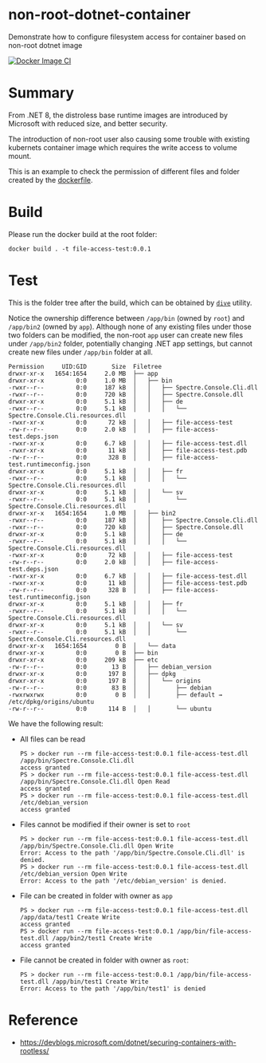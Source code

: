 non-root-dotnet-container
=
Demonstrate how to configure filesystem access for container based on non-root dotnet image


[![Docker Image CI](https://github.com/aDisplayName/non-root-dotnet-container/actions/workflows/docker-image.yml/badge.svg?branch=main)](https://github.com/aDisplayName/non-root-dotnet-container/actions/workflows/docker-image.yml)

# Summary
From .NET 8, the distroless base runtime images are introduced by Microsoft with reduced size, and better security.

The introduction of non-root user also causing some trouble with existing kubernets container image which requires the write access to volume mount.

This is an example to check the permission of different files and folder created by the [dockerfile](./dockerfile).

# Build
Please run the docker build at the root folder:
```
docker build . -t file-access-test:0.0.1
```

# Test
This is the folder tree after the build, which can be obtained by [`dive`](https://github.com/wagoodman/dive) utility. 

Notice the ownership difference between `/app/bin` (owned by `root`) and `/app/bin2` (owned by `app`). Although none of any existing files under those two folders can be modified, the non-root `app` user can create new files under `/app/bin2` folder, potentially changing .NET app settings, but cannot create new files under `/app/bin` folder at all.

```
Permission     UID:GID       Size  Filetree
drwxr-xr-x   1654:1654     2.0 MB  ├── app
drwxr-xr-x         0:0     1.0 MB  │   ├── bin
-rwxr--r--         0:0     187 kB  │   │   ├── Spectre.Console.Cli.dll
-rwxr--r--         0:0     720 kB  │   │   ├── Spectre.Console.dll
drwxr-xr-x         0:0     5.1 kB  │   │   ├── de
-rwxr--r--         0:0     5.1 kB  │   │   │   └── Spectre.Console.Cli.resources.dll
-rwxr-xr-x         0:0      72 kB  │   │   ├── file-access-test
-rw-r--r--         0:0     2.0 kB  │   │   ├── file-access-test.deps.json
-rwxr-xr-x         0:0     6.7 kB  │   │   ├── file-access-test.dll
-rwxr-xr-x         0:0      11 kB  │   │   ├── file-access-test.pdb
-rw-r--r--         0:0      328 B  │   │   ├── file-access-test.runtimeconfig.json
drwxr-xr-x         0:0     5.1 kB  │   │   ├── fr
-rwxr--r--         0:0     5.1 kB  │   │   │   └── Spectre.Console.Cli.resources.dll
drwxr-xr-x         0:0     5.1 kB  │   │   └── sv
-rwxr--r--         0:0     5.1 kB  │   │       └── Spectre.Console.Cli.resources.dll
drwxr-xr-x   1654:1654     1.0 MB  │   ├── bin2
-rwxr--r--         0:0     187 kB  │   │   ├── Spectre.Console.Cli.dll
-rwxr--r--         0:0     720 kB  │   │   ├── Spectre.Console.dll
drwxr-xr-x         0:0     5.1 kB  │   │   ├── de
-rwxr--r--         0:0     5.1 kB  │   │   │   └── Spectre.Console.Cli.resources.dll
-rwxr-xr-x         0:0      72 kB  │   │   ├── file-access-test
-rw-r--r--         0:0     2.0 kB  │   │   ├── file-access-test.deps.json
-rwxr-xr-x         0:0     6.7 kB  │   │   ├── file-access-test.dll
-rwxr-xr-x         0:0      11 kB  │   │   ├── file-access-test.pdb
-rw-r--r--         0:0      328 B  │   │   ├── file-access-test.runtimeconfig.json
drwxr-xr-x         0:0     5.1 kB  │   │   ├── fr
-rwxr--r--         0:0     5.1 kB  │   │   │   └── Spectre.Console.Cli.resources.dll
drwxr-xr-x         0:0     5.1 kB  │   │   └── sv
-rwxr--r--         0:0     5.1 kB  │   │       └── Spectre.Console.Cli.resources.dll
drwxr-xr-x   1654:1654        0 B  │   └── data
drwxr-xr-x         0:0        0 B  ├── bin
drwxr-xr-x         0:0     209 kB  ├── etc
-rw-r--r--         0:0       13 B  │   ├── debian_version
drwxr-xr-x         0:0      197 B  │   ├── dpkg
drwxr-xr-x         0:0      197 B  │   │   └── origins
-rw-r--r--         0:0       83 B  │   │       ├── debian
-rwxrwxrwx         0:0        0 B  │   │       ├── default → /etc/dpkg/origins/ubuntu
-rw-r--r--         0:0      114 B  │   │       └── ubuntu
```

We have the following result:
* All files can be read
  ```pwsh
  PS > docker run --rm file-access-test:0.0.1 file-access-test.dll /app/bin/Spectre.Console.Cli.dll
  access granted
  PS > docker run --rm file-access-test:0.0.1 file-access-test.dll /app/bin/Spectre.Console.Cli.dll Open Read
  access granted
  PS > docker run --rm file-access-test:0.0.1 file-access-test.dll /etc/debian_version
  access granted
  ```
* Files cannot be modified if their owner is set to `root`
  ```pwsh
  PS > docker run --rm file-access-test:0.0.1 file-access-test.dll /app/bin/Spectre.Console.Cli.dll Open Write
  Error: Access to the path '/app/bin/Spectre.Console.Cli.dll' is denied.
  PS > docker run --rm file-access-test:0.0.1 file-access-test.dll /etc/debian_version Open Write
  Error: Access to the path '/etc/debian_version' is denied.
  ```
* File can be created in folder with owner as `app`
  ```pwsh
  PS > docker run --rm file-access-test:0.0.1 file-access-test.dll /app/data/test1 Create Write
  access granted
  PS > docker run --rm file-access-test:0.0.1 /app/bin/file-access-test.dll /app/bin2/test1 Create Write
  access granted
  ```
* File cannot be created in folder with owner as `root`:
  ```pwsh
  PS > docker run --rm file-access-test:0.0.1 /app/bin/file-access-test.dll /app/bin/test1 Create Write
  Error: Access to the path '/app/bin/test1' is denied
  ```

# Reference
* https://devblogs.microsoft.com/dotnet/securing-containers-with-rootless/
